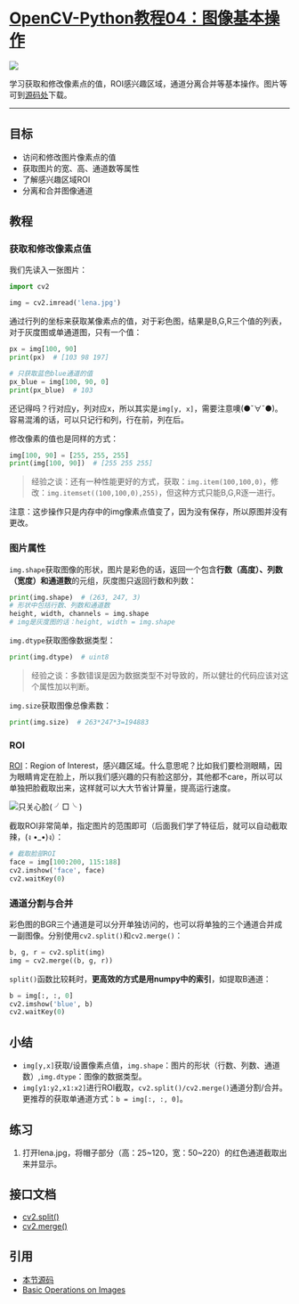 # [OpenCV-Python教程04：图像基本操作](http://ex2tron.wang/opencv-python-basic-operations/)

![](http://pic.ex2tron.top/cv2_lena_face_roi_crop.jpg)

学习获取和修改像素点的值，ROI感兴趣区域，通道分离合并等基本操作。<!-- more -->图片等可到[源码处](#引用)下载。

---

## 目标

- 访问和修改图片像素点的值
- 获取图片的宽、高、通道数等属性
- 了解感兴趣区域ROI
- 分离和合并图像通道

## 教程

### 获取和修改像素点值

我们先读入一张图片：

``` python
import cv2

img = cv2.imread('lena.jpg')
```

通过行列的坐标来获取某像素点的值，对于彩色图，结果是B,G,R三个值的列表，对于灰度图或单通道图，只有一个值：

```python
px = img[100, 90]
print(px)  # [103 98 197]

# 只获取蓝色blue通道的值
px_blue = img[100, 90, 0]
print(px_blue)  # 103
```

还记得吗？行对应y，列对应x，所以其实是`img[y, x]`，需要注意噢(●ˇ∀ˇ●)。容易混淆的话，可以只记行和列，行在前，列在后。

修改像素的值也是同样的方式：

```python
img[100, 90] = [255, 255, 255]
print(img[100, 90])  # [255 255 255]
```

> 经验之谈：还有一种性能更好的方式，获取：`img.item(100,100,0)`，修改：`img.itemset((100,100,0),255)`，但这种方式只能B,G,R逐一进行。

注意：这步操作只是内存中的img像素点值变了，因为没有保存，所以原图并没有更改。

### 图片属性

`img.shape`获取图像的形状，图片是彩色的话，返回一个包含**行数（高度）、列数（宽度）和通道数**的元组，灰度图只返回行数和列数：

```python
print(img.shape)  # (263, 247, 3)
# 形状中包括行数、列数和通道数
height, width, channels = img.shape
# img是灰度图的话：height, width = img.shape
```

`img.dtype`获取图像数据类型：

```python
print(img.dtype)  # uint8
```

> 经验之谈：多数错误是因为数据类型不对导致的，所以健壮的代码应该对这个属性加以判断。

`img.size`获取图像总像素数：

```python
print(img.size)  # 263*247*3=194883
```

### ROI

[ROI](https://baike.baidu.com/item/ROI/1125333#viewPageContent)：Region of Interest，感兴趣区域。什么意思呢？比如我们要检测眼睛，因为眼睛肯定在脸上，所以我们感兴趣的只有脸这部分，其他都不care，所以可以单独把脸截取出来，这样就可以大大节省计算量，提高运行速度。

![只关心脸( ╯□╰ )](http://pic.ex2tron.top/cv2_lena_face_roi_crop.jpg)

截取ROI非常简单，指定图片的范围即可（后面我们学了特征后，就可以自动截取辣，(ง •_•)ง）：

```python
# 截取脸部ROI
face = img[100:200, 115:188]
cv2.imshow('face', face)
cv2.waitKey(0)
```

### 通道分割与合并

彩色图的BGR三个通道是可以分开单独访问的，也可以将单独的三个通道合并成一副图像。分别使用`cv2.split()`和`cv2.merge()`：

```python
b, g, r = cv2.split(img)
img = cv2.merge((b, g, r))
```

`split()`函数比较耗时，**更高效的方式是用numpy中的索引**，如提取B通道：

```python
b = img[:, :, 0]
cv2.imshow('blue', b)
cv2.waitKey(0)
```

## 小结

- `img[y,x]`获取/设置像素点值，`img.shape`：图片的形状（行数、列数、通道数）,`img.dtype`：图像的数据类型。
- `img[y1:y2,x1:x2]`进行ROI截取，`cv2.split()/cv2.merge()`通道分割/合并。更推荐的获取单通道方式：`b = img[:, :, 0]`。

## 练习

1. 打开lena.jpg，将帽子部分（高：25~120，宽：50~220）的红色通道截取出来并显示。

## 接口文档

- [cv2.split()](https://docs.opencv.org/4.0.0/d2/de8/group__core__array.html#ga0547c7fed86152d7e9d0096029c8518a)
- [cv2.merge()](https://docs.opencv.org/4.0.0/d2/de8/group__core__array.html#ga7d7b4d6c6ee504b30a20b1680029c7b4)

## 引用

- [本节源码](https://github.com/ex2tron/OpenCV-Python-Tutorial/tree/master/04.%20%E5%9B%BE%E5%83%8F%E5%9F%BA%E6%9C%AC%E6%93%8D%E4%BD%9C)
- [Basic Operations on Images](http://opencv-python-tutroals.readthedocs.io/en/latest/py_tutorials/py_core/py_basic_ops/py_basic_ops.html#basic-ops)